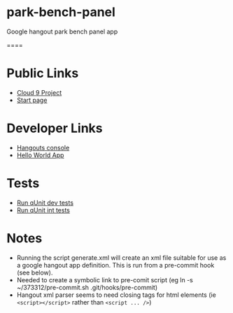 park-bench-panel
================

Google hangout park bench panel app

====

Public Links
============

* [Cloud 9 Project](http://c9.io/neilbmclaughlin/park-bench-panel)
* [Start page](http://c9.io/neilbmclaughlin/park-bench-panel/workspace/workspace/start.html)

Developer Links
============

* [Hangouts console](https://code.google.com/apis/console/b/0/#project:727799527310)
* [Hello World App](https://hangoutsapi.talkgadget.google.com/hangouts?authuser=0&gid=857952554289)

Tests
=====

* [Run qUnit dev tests](http://c9.io/neilbmclaughlin/park-bench-panel/workspace/Tests/park-bench-panel-tests-dev.html)
* [Run qUnit int tests](http://c9.io/neilbmclaughlin/park-bench-panel/workspace/Tests/park-bench-panel-tests-int.html)
 
Notes
=====

* Running the script generate.xml will create an xml file suitable for use as a google hangout app definition. This is run from a pre-commit hook (see below).
* Needed to create a symbolic link to pre-comit script (eg ln -s ~/373312/pre-commit.sh .git/hooks/pre-commit) 
* Hangout xml parser seems to need closing tags for html elements (ie `<script></script>` rather than `<script ... />`)